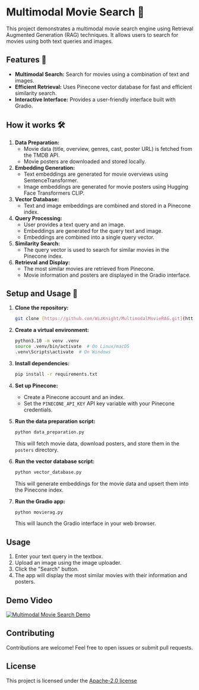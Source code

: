 # Multimodal Movie Search 🍿

This project demonstrates a multimodal movie search engine using Retrieval Augmented Generation (RAG) techniques.
It allows users to search for movies using both text queries and images.

## Features 🚅

*   **Multimodal Search:** Search for movies using a combination of text and images.
*   **Efficient Retrieval:** Uses Pinecone vector database for fast and efficient similarity search.
*   **Interactive Interface:** Provides a user-friendly interface built with Gradio.

## How it works 🛠️

1.  **Data Preparation:**
    *   Movie data (title, overview, genres, cast, poster URL) is fetched from the TMDB API.
    *   Movie posters are downloaded and stored locally.
2.  **Embedding Generation:**
    *   Text embeddings are generated for movie overviews using SentenceTransformer.
    *   Image embeddings are generated for movie posters using Hugging Face Transformers CLIP.
3.  **Vector Database:**
    *   Text and image embeddings are combined and stored in a Pinecone index.
4.  **Query Processing:**
    *   User provides a text query and an image.
    *   Embeddings are generated for the query text and image.
    *   Embeddings are combined into a single query vector.
5.  **Similarity Search:**
    *   The query vector is used to search for similar movies in the Pinecone index.
6.  **Retrieval and Display:**
    *   The most similar movies are retrieved from Pinecone.
    *   Movie information and posters are displayed in the Gradio interface.

## Setup and Usage 🤳

1.  **Clone the repository:**
    ```bash
    git clone [https://github.com/WizKnight/MultimodalMovieRAG.git](https://github.com/WizKnight/MultimodalMovieRAG.git)
    ```

2.  **Create a virtual environment:**
    ```bash
    python3.10 -m venv .venv 
    source .venv/bin/activate  # On Linux/macOS
    .venv\Scripts\activate  # On Windows
    ```

3.  **Install dependencies:**
    ```bash
    pip install -r requirements.txt
    ```

4.  **Set up Pinecone:**
    *   Create a Pinecone account and an index.
    *   Set the `PINECONE_API_KEY` API key variable with your Pinecone credentials.

5.  **Run the data preparation script:**
    ```bash
    python data_preparation.py
    ```
    This will fetch movie data, download posters, and store them in the `posters` directory.

6.  **Run the vector database script:**
    ```bash
    python vector_database.py
    ```
    This will generate embeddings for the movie data and upsert them into the Pinecone index.

7.  **Run the Gradio app:**
    ```bash
    python movierag.py
    ```
    This will launch the Gradio interface in your web browser.

## Usage

1.  Enter your text query in the textbox.
2.  Upload an image using the image uploader.
3.  Click the "Search" button.
4.  The app will display the most similar movies with their information and posters.

## Demo Video

[![Multimodal Movie Search Demo](add_link.gif)](https://www.loom.com/)

## Contributing

Contributions are welcome! Feel free to open issues or submit pull requests.

## License

This project is licensed under the [Apache-2.0 license](https://github.com/WizKnight/MultimodalMovieRAG/blob/main/LICENSE)
